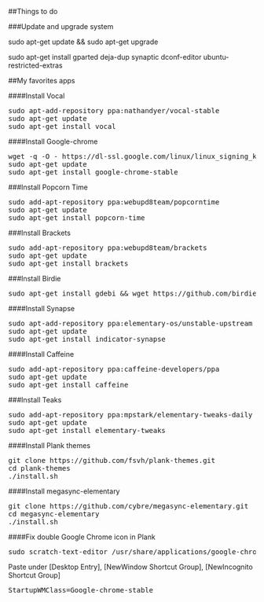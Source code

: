##Things to do 

###Update and upgrade system

sudo apt-get update && sudo apt-get upgrade

sudo apt-get install gparted deja-dup synaptic dconf-editor ubuntu-restricted-extras

##My favorites apps

####Install Vocal

<pre>sudo apt-add-repository ppa:nathandyer/vocal-stable
sudo apt-get update
sudo apt-get install vocal</pre>

####Install Google-chrome

<pre>wget -q -O - https://dl-ssl.google.com/linux/linux_signing_key.pub | sudo apt-key add - 
sudo apt-get update 
sudo apt-get install google-chrome-stable</pre>

###Install Popcorn Time

<pre>sudo add-apt-repository ppa:webupd8team/popcorntime
sudo apt-get update
sudo apt-get install popcorn-time</pre>

###Install Brackets 

<pre>sudo add-apt-repository ppa:webupd8team/brackets
sudo apt-get update
sudo apt-get install brackets</pre>

###Install Birdie

<pre>sudo apt-get install gdebi && wget https://github.com/birdieapp/birdie/releases/download/1.1/birdie-granite_1.1.0.r421.pkg20.ubuntu14.04.1_amd64.deb -O birdie64.deb && sudo gdebi birdie64.deb && rm birdie64.deb</pre>

####Install Synapse

<pre>sudo apt-add-repository ppa:elementary-os/unstable-upstream
sudo apt-get update
sudo apt-get install indicator-synapse</pre>

####Install Caffeine

<pre>sudo add-apt-repository ppa:caffeine-developers/ppa
sudo apt-get update
sudo apt-get install caffeine</pre>

###Install Teaks

<pre>sudo add-apt-repository ppa:mpstark/elementary-tweaks-daily
sudo apt-get update
sudo apt-get install elementary-tweaks</pre>

####Install Plank themes

<pre>git clone https://github.com/fsvh/plank-themes.git
cd plank-themes
./install.sh</pre>

####Install megasync-elementary

<pre>git clone https://github.com/cybre/megasync-elementary.git
cd megasync-elementary
./install.sh</pre>

####Fix double Google Chrome icon in Plank

<pre>sudo scratch-text-editor /usr/share/applications/google-chrome.desktop</pre>

Paste under [Desktop Entry], [NewWindow Shortcut Group], [NewIncognito Shortcut Group]

<pre>StartupWMClass=Google-chrome-stable</pre>
